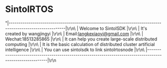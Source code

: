 # SintolRTOS
"|----------------------------------------------------------------------------------------------------------|\r\n\ |                                        Welcome to SintolSDK                                              |\r\n\ |                                      It's created by wangjingyi                                          |\r\n\ |                                      Email:langkexiaoyi@gmail.com                                        |\r\n\ |                                          Wechat:18513285865                                              |\r\n\ |                        It can help you create large-scale distributed computing                          |\r\n\ |                   It is the basic calculation of distributed cluster artificial intelligence             |\r\n\ |                              You can use sintolsdk to link sintolrtosnode                                |\r\n\ |----------------------------------------------------------------------------------------------------------|\r\n
